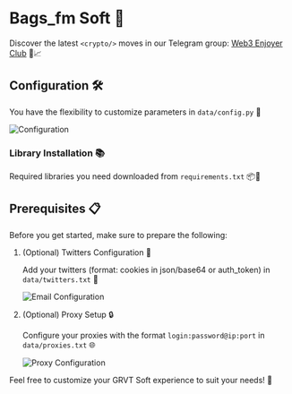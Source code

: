 # Bags_fm Soft 🔹

Discover the latest `<crypto/>` moves in our Telegram group: [Web3 Enjoyer Club](https://t.me/+tdC-PXRzhnczNDli) 🚀📈

## Configuration 🛠️

You have the flexibility to customize parameters in `data/config.py` 🧬

![Configuration](https://github.com/MsLolita/bags_fm/assets/58307006/f2fa6787-da3e-4a72-8606-8d6731a8faed)

### Library Installation 📚

Required libraries you need downloaded from `requirements.txt` 📦📜

## Prerequisites 📋

Before you get started, make sure to prepare the following:

1. (Optional) Twitters Configuration 📧

   Add your twitters (format: cookies in json/base64 or auth_token) in `data/twitters.txt` 📮

   ![Email Configuration](https://github.com/MsLolita/bags_fm/assets/58307006/585bd354-76de-4c95-981a-d3999e841967)

2. (Optional) Proxy Setup 🔒

   Configure your proxies with the format `login:password@ip:port` in `data/proxies.txt` 🌐

   ![Proxy Configuration](https://github.com/MsLolita/VeloData/assets/58307006/a2c95484-52b6-497a-b89e-73b89d953d8c)

Feel free to customize your GRVT Soft experience to suit your needs! 🚀

